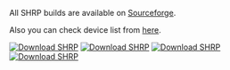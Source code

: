 All SHRP builds are available on [Sourceforge](https://sourceforge.net/projects/shrp/files/).

Also you can check device list from [here](http://shrp.cf/Devices).

[![Download SHRP](https://img.shields.io/sourceforge/dm/shrp.svg)](https://sourceforge.net/projects/shrp/files/latest/download)
[![Download SHRP](https://img.shields.io/sourceforge/dw/shrp.svg)](https://sourceforge.net/projects/shrp/files/latest/download)
[![Download SHRP](https://img.shields.io/sourceforge/dd/shrp.svg)](https://sourceforge.net/projects/shrp/files/latest/download)
[![Download SHRP](https://img.shields.io/sourceforge/dt/shrp.svg)](https://sourceforge.net/projects/shrp/files/latest/download)
